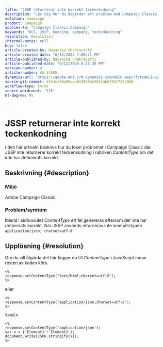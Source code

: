 ```yaml
---
title: "JSSP returnerar inte korrekt teckenkodning"
description: "Lär dig hur du åtgärdar ett problem med Campaign Classic där JSSP inte returnerar korrekt teckenkodning i ContentType-huvudet."
solution: Campaign
product: Campaign
applies-to: "Campaign Classic,Campaign"
keywords: "KCS, JSSP, kodning, kampanj, teckenkodning"
resolution: Resolution
internal-notes: null
bug: false
article-created-by: Nayanika Chakravarty
article-created-date: "6/12/2024 7:09:21 PM"
article-published-by: Nayanika Chakravarty
article-published-date: "6/12/2024 8:25:20 PM"
version-number: 4
article-number: KA-14685
dynamics-url: "https://adobe-ent.crm.dynamics.com/main.aspx?forceUCI=1&pagetype=entityrecord&etn=knowledgearticle&id=9bd39f42-ef28-ef11-840a-000d3a3764e0"
source-git-commit: 4524ce58a85cac0138883c6852ab09361723c969
workflow-type: tm+mt
source-wordcount: '116'
ht-degree: 0%

---
```


# JSSP returnerar inte korrekt teckenkodning


I den här artikeln beskrivs hur du löser problemet i Campaign Classic där JSSP inte returnerar korrekt teckenkodning i rubriken *ContentType* om det inte har definierats korrekt.

## Beskrivning {#description}


### <b>Miljö</b>

Adobe Campaign Classic

### <b>Problem/symtom</b>

Ibland i sidhuvudet *ContentType* ett fel genereras eftersom det inte har definierats korrekt. När JSSP används returneras inte innehållstypen `application/json; charset=utf-8`.


## Upplösning {#resolution}


Om du vill åtgärda det här lägger du till *ContentType* i JavaScript innan resten av koden körs.


```
<%
response.setContentType("text/html;charset=utf-8");
%>
```


eller


```
<%
response.setContentType('application/json;charset=utf-8");
%>

Sample
```



```
<%
response.setContentType('application/json');
var x = {'Element1':'Element2'};
document.write(JSON.stringify(x));
%>
```

